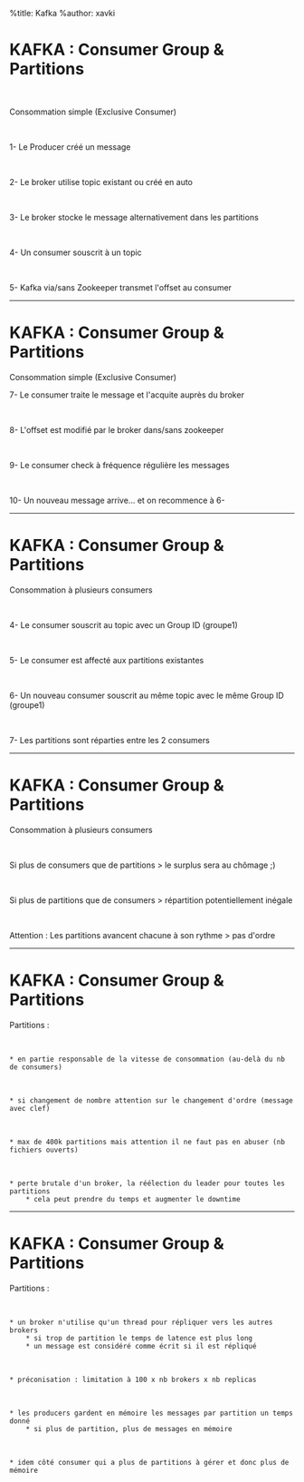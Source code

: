 %title: Kafka
%author: xavki


# KAFKA : Consumer Group & Partitions

<br>

Consommation simple (Exclusive Consumer)

<br>

1- Le Producer créé un message

<br>

2- Le broker utilise topic existant ou créé en auto

<br>

3- Le broker stocke le message alternativement dans les partitions

<br>

4- Un consumer souscrit à un topic

<br>

5- Kafka via/sans Zookeeper transmet l'offset au consumer

---------------------------------------------------------------------------

# KAFKA : Consumer Group & Partitions


Consommation simple (Exclusive Consumer)


7- Le consumer traite le message et l'acquite auprès du broker

<br>

8- L'offset est modifié par le broker dans/sans zookeeper

<br>

9- Le consumer check à fréquence régulière les messages

<br>

10- Un nouveau message arrive... et on recommence à 6-

---------------------------------------------------------------------------

# KAFKA : Consumer Group & Partitions


Consommation à plusieurs consumers

<br>

4- Le consumer souscrit au topic avec un Group ID (groupe1)

<br>

5- Le consumer est affecté aux partitions existantes

<br>

6- Un nouveau consumer souscrit au même topic avec le même Group ID (groupe1)

<br>

7- Les partitions sont réparties entre les 2 consumers

---------------------------------------------------------------------------

# KAFKA : Consumer Group & Partitions


Consommation à plusieurs consumers

<br>

Si plus de consumers que de partitions > le surplus sera au chômage ;)

<br>

Si plus de partitions que de consumers > répartition potentiellement inégale

<br>

Attention : Les partitions avancent chacune à son rythme > pas d'ordre

---------------------------------------------------------------------------

# KAFKA : Consumer Group & Partitions


Partitions :

<br>

	* en partie responsable de la vitesse de consommation (au-delà du nb de consumers)

<br>

	* si changement de nombre attention sur le changement d'ordre (message avec clef)

<br>

	* max de 400k partitions mais attention il ne faut pas en abuser (nb fichiers ouverts)

<br>

	* perte brutale d'un broker, la réélection du leader pour toutes les partitions
		* cela peut prendre du temps et augmenter le downtime

---------------------------------------------------------------------------

# KAFKA : Consumer Group & Partitions


Partitions :

<br>

	* un broker n'utilise qu'un thread pour répliquer vers les autres brokers
		* si trop de partition le temps de latence est plus long
		* un message est considéré comme écrit si il est répliqué
		
<br>

	* préconisation : limitation à 100 x nb brokers x nb replicas 

<br>

	* les producers gardent en mémoire les messages par partition un temps donné
		* si plus de partition, plus de messages en mémoire

<br>

	* idem côté consumer qui a plus de partitions à gérer et donc plus de mémoire
